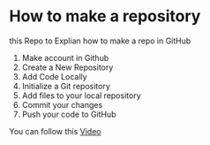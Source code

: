 # How to make a repository
this Repo to Explian how to make a repo in GitHub

1. Make account in Github 
2. Create a New Repository
3. Add Code Locally
4. Initialize a Git repository
5. Add files to your local repository
6. Commit your changes
7. Push your code to GitHub

You can follow this [Video](https://www.youtube.com/watch?v=qb5DSakkW8Y)

